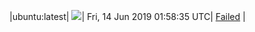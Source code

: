 |ubuntu:latest| ![](https://neilpang.github.io/acmetest/status/ubuntu-latest.svg?1560477515)| Fri, 14 Jun 2019 01:58:35 UTC| [Failed](https://github.com/Neilpang/acmetest/blob/master/logs/ubuntu-latest.out) |
